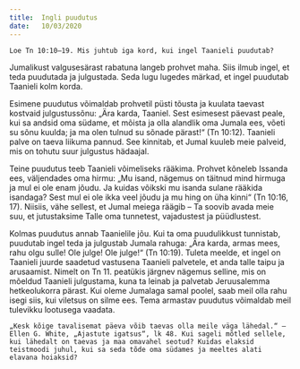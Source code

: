 ```yaml
---
title:  Ingli puudutus
date:   10/03/2020
---
```


`Loe Tn 10:10–19. Mis juhtub iga kord, kui ingel Taanieli puudutab?`

Jumalikust valgusesärast rabatuna langeb prohvet maha. Siis ilmub ingel, et teda puudutada ja julgustada. Seda lugu lugedes märkad, et ingel puudutab Taanieli kolm korda.

Esimene puudutus võimaldab prohvetil püsti tõusta ja kuulata taevast kostvaid julgustussõnu: „Ära karda, Taaniel. Sest esimesest päevast peale, kui sa andsid oma südame, et mõista ja olla alandlik oma Jumala ees, võeti su sõnu kuulda; ja ma olen tulnud su sõnade pärast!“ (Tn 10:12). Taanieli palve on taeva liikuma pannud. See kinnitab, et Jumal kuuleb meie palveid, mis on tohutu suur julgustus hädaajal.

Teine puudutus teeb Taanieli võimeliseks rääkima. Prohvet kõneleb Issanda ees, väljendades oma hirmu: „Mu isand, nägemus on täitnud mind hirmuga ja mul ei ole enam jõudu. Ja kuidas võikski mu isanda sulane rääkida isandaga? Sest mul ei ole ikka veel jõudu ja mu hing on üha kinni“ (Tn 10:16, 17). Niisiis, vähe sellest, et Jumal meiega räägib – Ta soovib avada meie suu, et jutustaksime Talle oma tunnetest, vajadustest ja püüdlustest.

Kolmas puudutus annab Taanielile jõu. Kui ta oma puudulikkust tunnistab, puudutab ingel teda ja julgustab Jumala rahuga: „Ära karda, armas mees, rahu olgu sulle! Ole julge! Ole julge!“ (Tn 10:19). Tuleta meelde, et ingel on Taanieli juurde saadetud vastusena Taanieli palvetele, et anda talle taipu ja arusaamist. Nimelt on Tn 11. peatükis järgnev nägemus selline, mis on mõeldud Taanieli julgustama, kuna ta leinab ja palvetab Jeruusalemma hetkeolukorra pärast. Kui oleme Jumalaga samal poolel, saab meil olla rahu isegi siis, kui viletsus on silme ees. Tema armastav puudutus võimaldab meil tulevikku lootusega vaadata.

`„Kesk kõige tavalisemat päeva võib taevas olla meile väga lähedal.“ – Ellen G. White, „Ajastute igatsus“, lk 48. Kui sageli mõtled sellele, kui lähedalt on taevas ja maa omavahel seotud? Kuidas elaksid teistmoodi juhul, kui sa seda tõde oma südames ja meeltes alati elavana hoiaksid?`
